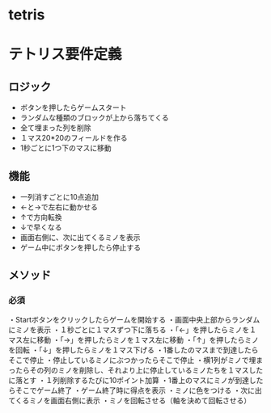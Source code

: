 # tetris
# テトリス要件定義

## ロジック
- ボタンを押したらゲームスタート
- ランダムな種類のブロックが上から落ちてくる
- 全て埋まった列を削除
- １マス20*20のフィールドを作る
- 1秒ごとに1つ下のマスに移動

## 機能
- 一列消すごとに10点追加
- ←と→で左右に動かせる
- ↑で方向転換
- ↓で早くなる
- 画面右側に、次に出てくるミノを表示
- ゲーム中にボタンを押したら停止する

## メソッド
### 必須
・Startボタンをクリックしたらゲームを開始する
・画面中央上部からランダムにミノを表示
・１秒ごとに１マスずつ下に落ちる
・「←」を押したらミノを１マス左に移動
・「→」を押したらミノを１マス左に移動
・「↑」を押したらミノを回転
・「↓」を押したらミノを１マス下げる
・1番したのマスまで到達したらそこで停止
・停止しているミノにぶつかったらそこで停止
・横1列がミノで埋まったらその列のミノを削除し、それより上に停止しているミノたちを１マスしたに落とす
・１列削除するたびに10ポイント加算
・1番上のマスにミノが到達したらそこでゲーム終了
・ゲーム終了時に得点を表示
・ミノに色をつける
・次に出てくるミノを画面右側に表示
・ミノを回転させる（軸を決めて回転させる）

